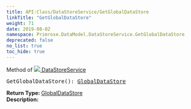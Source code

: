 ```yaml
---
title: API:Class/DataStoreService/GetGlobalDataStore
linkTitle: "GetGlobalDataStore"
weight: 71
date: 2019-08-02
namespace: Primrose.DataModel.DataStoreService.GetGlobalDataStore
deprecated: false
no_list: true
toc_hide: true
---
```

Method of <a href="/docs/api-reference/Class/DataStoreService"><img src="/icons/silk/database_save.png"/>&nbsp;DataStoreService</a>
<pre class="method-declaration">
GetGlobalDataStore(): <a class="type" href="/docs/api-reference/Class/GlobalDataStore">GlobalDataStore</a></pre>
<b>Return Type: </b>
<a class="type" href="/docs/api-reference/Class/GlobalDataStore">GlobalDataStore</a>
<br/>
<b>Description: </b>